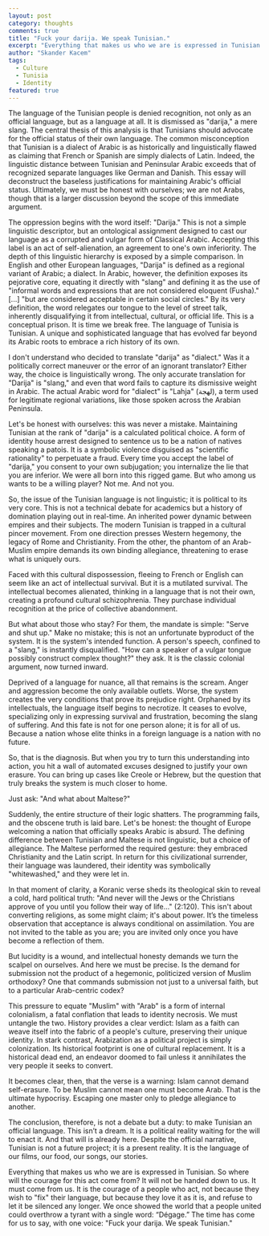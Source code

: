 ```yaml
---
layout: post
category: thoughts
comments: true
title: "Fuck your darija. We speak Tunisian."
excerpt: "Everything that makes us who we are is expressed in Tunisian."
author: "Skander Kacem"
tags:
  - Culture
  - Tunisia
  - Identity
featured: true
---
```


The language of the Tunisian people is denied recognition, not only as an official language, but as a language at all. It is dismissed as "darija," a mere slang. The central thesis of this analysis is that Tunisians should advocate for the official status of their own language. The common misconception that Tunisian is a dialect of Arabic is as historically and linguistically flawed as claiming that French or Spanish are simply dialects of Latin. Indeed, the linguistic distance between Tunisian and Peninsular Arabic exceeds that of recognized separate languages like German and Danish. This essay will deconstruct the baseless justifications for maintaining Arabic's official status. Ultimately, we must be honest with ourselves; we are not Arabs, though that is a larger discussion beyond the scope of this immediate argument.

The oppression begins with the word itself: "Darija." This is not a simple linguistic descriptor, but an ontological assignment designed to cast our language as a corrupted and vulgar form of Classical Arabic. Accepting this label is an act of self-alienation, an agreement to one's own inferiority.
The depth of this linguistic hierarchy is exposed by a simple comparison. In English and other European languages, "Darija" is defined as a regional variant of Arabic; a dialect. In Arabic, however, the definition exposes its pejorative core, equating it directly with "slang" and defining it as the use of "informal words and expressions that are not considered eloquent (Fusha)." [...] "but are considered acceptable in certain social circles."
By its very definition, the word relegates our tongue to the level of street talk, inherently disqualifying it from intellectual, cultural, or official life. This is a conceptual prison. It is time we break free. The language of Tunisia is Tunisian. A unique and sophisticated language that has evolved far beyond its Arabic roots to embrace a rich history of its own.

I don't understand who decided to translate "darija" as "dialect." Was it a politically correct maneuver or the error of an ignorant translator? Either way, the choice is linguistically wrong. The only accurate translation for "Darija" is "slang," and even that word fails to capture its dismissive weight in Arabic. The actual Arabic word for "dialect" is "Lahja" (لهجة), a term used for legitimate regional variations, like those spoken across the Arabian Peninsula.

Let's be honest with ourselves: this was never a mistake. Maintaining Tunisian at the rank of "darija" is a calculated political choice. A form of identity house arrest designed to sentence us to be a nation of natives speaking a patois. It is a symbolic violence disguised as "scientific rationality" to perpetuate a fraud. Every time you accept the label of "darija," you consent to your own subjugation; you internalize the lie that you are inferior. We were all born into this rigged game. But who among us wants to be a willing player? Not me. And not you.

So, the issue of the Tunisian language is not linguistic; it is political to its very core. This is not a technical debate for academics but a history of domination playing out in real-time. An inherited power dynamic between empires and their subjects. The modern Tunisian is trapped in a cultural pincer movement. From one direction presses Western hegemony, the legacy of Rome and Christianity. From the other, the phantom of an Arab-Muslim empire demands its own binding allegiance, threatening to erase what is uniquely ours.

Faced with this cultural dispossession, fleeing to French or English can seem like an act of intellectual survival. But it is a mutilated survival. The intellectual becomes alienated, thinking in a language that is not their own, creating a profound cultural schizophrenia. They purchase individual recognition at the price of collective abandonment.

But what about those who stay? For them, the mandate is simple: "Serve and shut up." Make no mistake; this is not an unfortunate byproduct of the system. It is the system's intended function. A person's speech, confined to a "slang," is instantly disqualified. "How can a speaker of a vulgar tongue possibly construct complex thought?" they ask. It is the classic colonial argument, now turned inward.

Deprived of a language for nuance, all that remains is the scream. Anger and aggression become the only available outlets. Worse, the system creates the very conditions that prove its prejudice right. Orphaned by its intellectuals, the language itself begins to necrotize. It ceases to evolve, specializing only in expressing survival and frustration, becoming the slang of suffering. And this fate is not for one person alone; it is for all of us. Because a nation whose elite thinks in a foreign language is a nation with no future.

So, that is the diagnosis. But when you try to turn this understanding into action, you hit a wall of automated excuses designed to justify your own erasure. You can bring up cases like Creole or Hebrew, but the question that truly breaks the system is much closer to home.

Just ask: "And what about Maltese?"

Suddenly, the entire structure of their logic shatters. The programming fails, and the obscene truth is laid bare. Let's be honest: the thought of Europe welcoming a nation that officially speaks Arabic is absurd. The defining difference between Tunisian and Maltese is not linguistic, but a choice of allegiance. The Maltese performed the required gesture: they embraced Christianity and the Latin script. In return for this civilizational surrender, their language was laundered, their identity was symbolically "whitewashed," and they were let in.

In that moment of clarity, a Koranic verse sheds its theological skin to reveal a cold, hard political truth: "And never will the Jews or the Christians approve of you until you follow their way of life..." (2:120). This isn't about converting religions, as some might claim; it's about power. It’s the timeless observation that acceptance is always conditional on assimilation. You are not invited to the table as you are; you are invited only once you have become a reflection of them.

But lucidity is a wound, and intellectual honesty demands we turn the scalpel on ourselves. And here we must be precise. Is the demand for submission not the product of a hegemonic, politicized version of Muslim orthodoxy? One that commands submission not just to a universal faith, but to a particular Arab-centric codex?

This pressure to equate "Muslim" with "Arab" is a form of internal colonialism, a fatal conflation that leads to identity necrosis. We must untangle the two. History provides a clear verdict: Islam as a faith can weave itself into the fabric of a people's culture, preserving their unique identity. In stark contrast, Arabization as a political project is simply colonization. Its historical footprint is one of cultural replacement. It is a historical dead end, an endeavor doomed to fail unless it annihilates the very people it seeks to convert.

It becomes clear, then, that the verse is a warning: Islam cannot demand self-erasure. To be Muslim cannot mean one must become Arab. That is the ultimate hypocrisy. Escaping one master only to pledge allegiance to another.

The conclusion, therefore, is not a debate but a duty: to make Tunisian an official language. This isn’t a dream. It is a political reality waiting for the will to enact it. And that will is already here. Despite the official narrative, Tunisian is not a future project; it is a present reality. It is the language of our films, our food, our songs, our stories.

Everything that makes us who we are is expressed in Tunisian. So where will the courage for this act come from? It will not be handed down to us. It must come from us. It is the courage of a people who act, not because they wish to "fix" their language, but because they love it as it is, and refuse to let it be silenced any longer. We once showed the world that a people united could overthrow a tyrant with a single word: “Dégage.” The time has come for us to say, with one voice: "Fuck your darija. We speak Tunisian."


